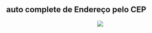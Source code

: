 ## auto complete de Endereço pelo CEP

<div align="center">
  <img src="https://user-images.githubusercontent.com/25671369/188350318-014d2c09-cb47-4bf5-a122-9dc183414a1f.gif"/>
<div>